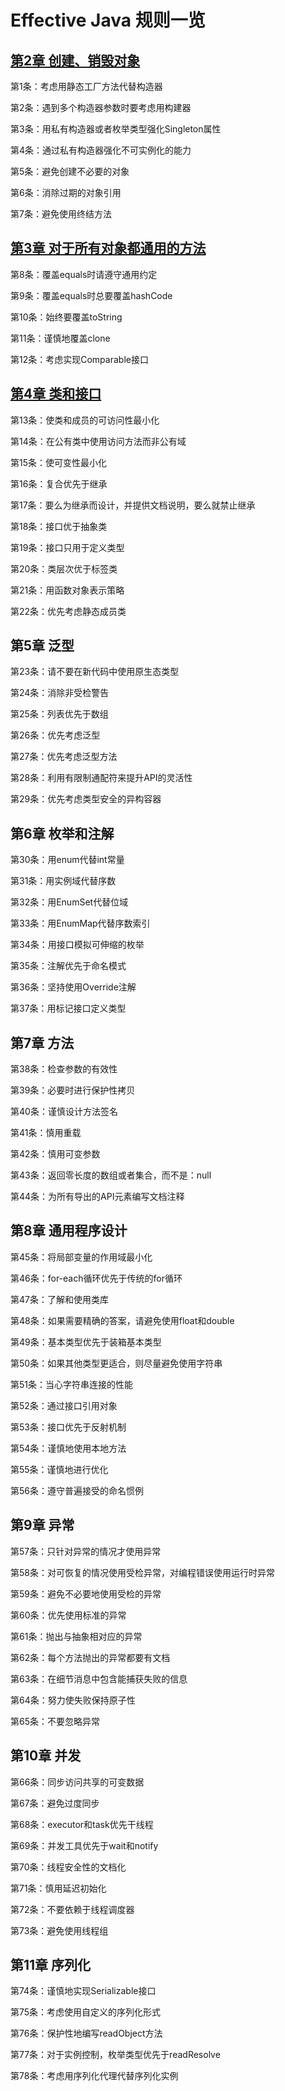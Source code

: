 # Effective Java 规则一览

## [第2章 创建、销毁对象](effective/chapter02.html)

第1条：考虑用静态工厂方法代替构造器

第2条：遇到多个构造器参数时要考虑用构建器

第3条：用私有构造器或者枚举类型强化Singleton属性

第4条：通过私有构造器强化不可实例化的能力

第5条：避免创建不必要的对象

第6条：消除过期的对象引用

第7条：避免使用终结方法

## [第3章 对于所有对象都通用的方法](effective/chapter03.html)

第8条：覆盖equals时请遵守通用约定

第9条：覆盖equals时总要覆盖hashCode

第10条：始终要覆盖toString

第11条：谨慎地覆盖clone

第12条：考虑实现Comparable接口

## [第4章 类和接口](effective/chapter04.html)

第13条：使类和成员的可访问性最小化

第14条：在公有类中使用访问方法而非公有域

第15条：使可变性最小化

第16条：复合优先于继承

第17条：要么为继承而设计，并提供文档说明，要么就禁止继承

第18条：接口优于抽象类

第19条：接口只用于定义类型

第20条：类层次优于标签类

第21条：用函数对象表示策略

第22条：优先考虑静态成员类

## 第5章 泛型

第23条：请不要在新代码中使用原生态类型

第24条：消除非受检警告

第25条：列表优先于数组

第26条：优先考虑泛型

第27条：优先考虑泛型方法

第28条：利用有限制通配符来提升API的灵活性

第29条：优先考虑类型安全的异构容器

## 第6章 枚举和注解

第30条：用enum代替int常量

第31条：用实例域代替序数

第32条：用EnumSet代替位域

第33条：用EnumMap代替序数索引

第34条：用接口模拟可伸缩的枚举

第35条：注解优先于命名模式

第36条：坚持使用Override注解

第37条：用标记接口定义类型

## 第7章 方法

第38条：检查参数的有效性

第39条：必要时进行保护性拷贝

第40条：谨慎设计方法签名

第41条：慎用重载

第42条：慎用可变参数

第43条：返回零长度的数组或者集合，而不是：null

第44条：为所有导出的API元素编写文档注释

## 第8章 通用程序设计

第45条：将局部变量的作用域最小化

第46条：for-each循环优先于传统的for循环

第47条：了解和使用类库

第48条：如果需要精确的答案，请避免使用float和double

第49条：基本类型优先于装箱基本类型

第50条：如果其他类型更适合，则尽量避免使用字符串

第51条：当心字符串连接的性能

第52条：通过接口引用对象

第53条：接口优先于反射机制

第54条：谨慎地使用本地方法

第55条：谨慎地进行优化

第56条：遵守普遍接受的命名惯例

## 第9章 异常

第57条：只针对异常的情况才使用异常

第58条：对可恢复的情况使用受检异常，对编程错误使用运行时异常

第59条：避免不必要地使用受检的异常

第60条：优先使用标准的异常

第61条：抛出与抽象相对应的异常

第62条：每个方法抛出的异常都要有文档

第63条：在细节消息中包含能捕获失败的信息

第64条：努力使失败保持原子性

第65条：不要忽略异常

## 第10章 并发

第66条：同步访问共享的可变数据

第67条：避免过度同步

第68条：executor和task优先干线程

第69条：并发工具优先于wait和notify

第70条：线程安全性的文档化

第71条：慎用延迟初始化

第72条：不要依赖于线程调度器

第73条：避免使用线程组

## 第11章 序列化

第74条：谨慎地实现Serializable接口

第75条：考虑使用自定义的序列化形式

第76条：保护性地编写readObject方法

第77条：对于实例控制，枚举类型优先于readResolve

第78条：考虑用序列化代理代替序列化实例

